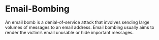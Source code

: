 # Email-Bombing
An email bomb is a denial-of-service attack that involves sending large volumes of messages to an email address. Email bombing usually aims to render the victim’s email unusable or hide important messages.

